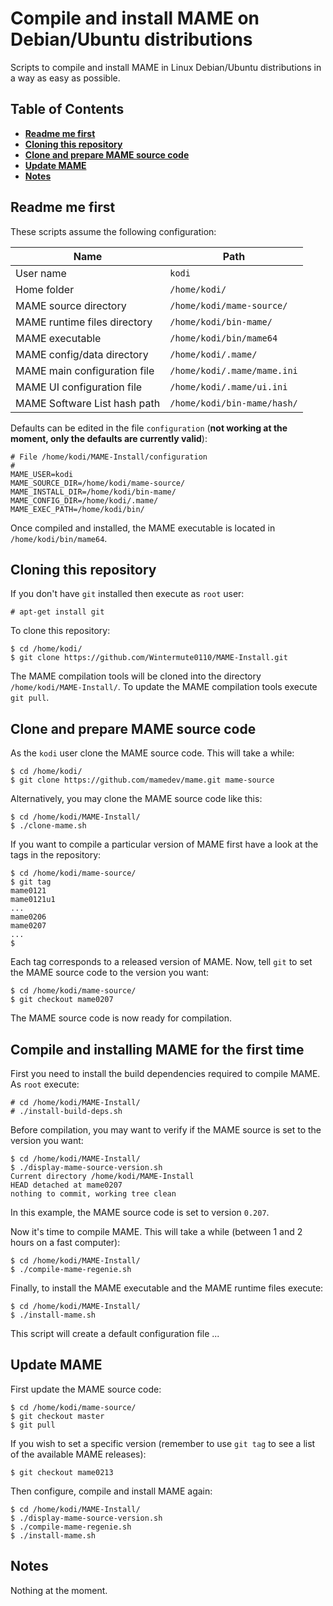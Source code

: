 # Compile and install MAME on Debian/Ubuntu distributions #

Scripts to compile and install MAME in Linux Debian/Ubuntu distributions in a way as easy as
possible.

## Table of Contents

* **[Readme me first](#readme-me-first)**
* **[Cloning this repository](#cloning-this-repository)**
* **[Clone and prepare MAME source code](#clone-and-prepare-MAME-source-code)**
* **[Update MAME](#update-mame)**
* **[Notes](#notes)**

## Readme me first ##

These scripts assume the following configuration:

| Name                         | Path                        |
|------------------------------|-----------------------------|
| User name                    | `kodi`                      |
| Home folder                  | `/home/kodi/`               |
| MAME source directory        | `/home/kodi/mame-source/`   |
| MAME runtime files directory | `/home/kodi/bin-mame/`      |
| MAME executable              | `/home/kodi/bin/mame64`     |
| MAME config/data directory   | `/home/kodi/.mame/`         |
| MAME main configuration file | `/home/kodi/.mame/mame.ini` |
| MAME UI configuration file   | `/home/kodi/.mame/ui.ini`   |
| MAME Software List hash path | `/home/kodi/bin-mame/hash/` |

Defaults can be edited in the file `configuration` (**not working at the moment, only the defaults
are currently valid**):
```
# File /home/kodi/MAME-Install/configuration
#
MAME_USER=kodi
MAME_SOURCE_DIR=/home/kodi/mame-source/
MAME_INSTALL_DIR=/home/kodi/bin-mame/
MAME_CONFIG_DIR=/home/kodi/.mame/
MAME_EXEC_PATH=/home/kodi/bin/
```

Once compiled and installed, the MAME executable is located in `/home/kodi/bin/mame64`.

## Cloning this repository ##

If you don't have `git` installed then execute as `root` user:
```
# apt-get install git
```

To clone this repository:
```
$ cd /home/kodi/
$ git clone https://github.com/Wintermute0110/MAME-Install.git
```

The MAME compilation tools will be cloned into the directory 
`/home/kodi/MAME-Install/`. To update the MAME compilation tools execute `git pull`.

## Clone and prepare MAME source code ##

As the `kodi` user clone the MAME source code. This will take a while:
```
$ cd /home/kodi/
$ git clone https://github.com/mamedev/mame.git mame-source
```

Alternatively, you may clone the MAME source code like this:
```
$ cd /home/kodi/MAME-Install/
$ ./clone-mame.sh
```

If you want to compile a particular version of MAME first have a look at the
tags in the repository:
```
$ cd /home/kodi/mame-source/
$ git tag
mame0121
mame0121u1
...
mame0206
mame0207
...
$ 
```

Each tag corresponds to a released version of MAME. Now, tell `git` to set the
MAME source code to the version you want:

```
$ cd /home/kodi/mame-source/
$ git checkout mame0207
```

The MAME source code is now ready for compilation.

## Compile and installing MAME for the first time ##

First you need to install the build dependencies required to compile MAME.
As `root` execute:
```
# cd /home/kodi/MAME-Install/
# ./install-build-deps.sh
```

Before compilation, you may want to verify if the MAME source is set to the version you want:
```
$ cd /home/kodi/MAME-Install/
$ ./display-mame-source-version.sh
Current directory /home/kodi/MAME-Install
HEAD detached at mame0207
nothing to commit, working tree clean
```

In this example, the MAME source code is set to version `0.207`.

Now it's time to compile MAME. This will take a while (between 1 and 2 hours on a fast computer):
```
$ cd /home/kodi/MAME-Install/
$ ./compile-mame-regenie.sh
```

Finally, to install the MAME executable and the MAME runtime files execute:
```
$ cd /home/kodi/MAME-Install/
$ ./install-mame.sh
```

This script will create a default configuration file ...

## Update MAME ##

First update the MAME source code:
```
$ cd /home/kodi/mame-source/
$ git checkout master
$ git pull
```

If you wish to set a specific version (remember to use `git tag` to see a list of the 
available MAME releases):
```
$ git checkout mame0213
```

Then configure, compile and install MAME again:
```
$ cd /home/kodi/MAME-Install/
$ ./display-mame-source-version.sh
$ ./compile-mame-regenie.sh
$ ./install-mame.sh
```

## Notes ##

Nothing at the moment.
